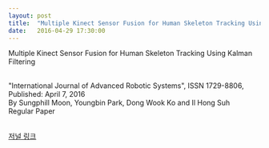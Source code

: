```yaml
---
layout: post
title:  "Multiple Kinect Sensor Fusion for Human Skeleton Tracking Using Kalman Filtering"
date:   2016-04-29 17:30:00
---
```


Multiple Kinect Sensor Fusion for Human Skeleton Tracking Using Kalman Filtering<br>

<br>"International Journal of Advanced Robotic Systems", ISSN 1729-8806, Published: April 7, 2016 <br>
By Sungphill Moon, Youngbin Park, Dong Wook Ko and Il Hong Suh	<br>
Regular Paper <br>

<br>[저널 링크](http://www.intechopen.com/journals/international_journal_of_advanced_robotic_systems/multiple-kinect-sensor-fusion-for-human-skeleton-tracking-using-kalman-filtering)<br>
